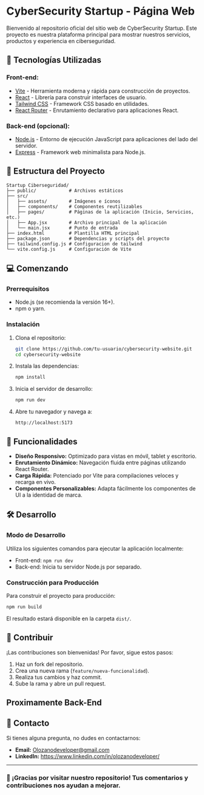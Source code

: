 # CyberSecurity Startup - Página Web

Bienvenido al repositorio oficial del sitio web de CyberSecurity Startup. Este proyecto es nuestra plataforma principal para mostrar nuestros servicios, productos y experiencia en ciberseguridad.

## 🚀 Tecnologías Utilizadas

### Front-end:
- [Vite](https://vitejs.dev/) - Herramienta moderna y rápida para construcción de proyectos.
- [React](https://reactjs.org/) - Librería para construir interfaces de usuario.
- [Tailwind CSS](https://tailwindcss.com/) - Framework CSS basado en utilidades.
- [React Router](https://reactrouter.com/) - Enrutamiento declarativo para aplicaciones React.

### Back-end (opcional):
- [Node.js](https://nodejs.org/) - Entorno de ejecución JavaScript para aplicaciones del lado del servidor.
- [Express](https://expressjs.com/) - Framework web minimalista para Node.js.

## 📂 Estructura del Proyecto
```
Startup Ciberseguridad/
├── public/            # Archivos estáticos
├── src/
│   ├── assets/        # Imágenes e íconos
│   ├── components/    # Componentes reutilizables
│   ├── pages/         # Páginas de la aplicación (Inicio, Servicios, etc.)
│   ├── App.jsx        # Archivo principal de la aplicación
│   └── main.jsx       # Punto de entrada
├── index.html         # Plantilla HTML principal
├── package.json       # Dependencias y scripts del proyecto
├── tailwind.config.js # Configuracion de tailwind
└── vite.config.js     # Configuración de Vite
```

## 💻 Comenzando

### Prerrequisitos
- Node.js (se recomienda la versión 16+).
- npm o yarn.

### Instalación
1. Clona el repositorio:
   ```bash
   git clone https://github.com/tu-usuario/cybersecurity-website.git
   cd cybersecurity-website
   ```

2. Instala las dependencias:
   ```bash
   npm install
   ```

3. Inicia el servidor de desarrollo:
   ```bash
   npm run dev
   ```

4. Abre tu navegador y navega a:
   ```
   http://localhost:5173
   ```

## 📜 Funcionalidades
- **Diseño Responsivo:** Optimizado para vistas en móvil, tablet y escritorio.
- **Enrutamiento Dinámico:** Navegación fluida entre páginas utilizando React Router.
- **Carga Rápida:** Potenciado por Vite para compilaciones veloces y recarga en vivo.
- **Componentes Personalizables:** Adapta fácilmente los componentes de UI a la identidad de marca.

## 🛠️ Desarrollo
### Modo de Desarrollo
Utiliza los siguientes comandos para ejecutar la aplicación localmente:
- Front-end: `npm run dev`
- Back-end: Inicia tu servidor Node.js por separado.

### Construcción para Producción
Para construir el proyecto para producción:
```bash
npm run build
```
El resultado estará disponible en la carpeta `dist/`.

## 📝 Contribuir
¡Las contribuciones son bienvenidas! Por favor, sigue estos pasos:
1. Haz un fork del repositorio.
2. Crea una nueva rama (`feature/nueva-funcionalidad`).
3. Realiza tus cambios y haz commit.
4. Sube la rama y abre un pull request.


## Proximamente Back-End

## 📧 Contacto
Si tienes alguna pregunta, no dudes en contactarnos:
- **Email:** Olozanodeveloper@gmail.com
- **LinkedIn:** https://www.linkedin.com/in/olozanodeveloper/ 

---

### 🌟 ¡Gracias por visitar nuestro repositorio! Tus comentarios y contribuciones nos ayudan a mejorar.
